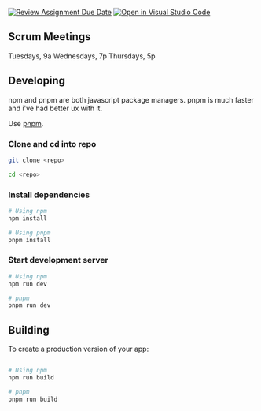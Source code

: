 [![Review Assignment Due Date](https://classroom.github.com/assets/deadline-readme-button-24ddc0f5d75046c5622901739e7c5dd533143b0c8e959d652212380cedb1ea36.svg)](https://classroom.github.com/a/apcvbojB)
[![Open in Visual Studio Code](https://classroom.github.com/assets/open-in-vscode-718a45dd9cf7e7f842a935f5ebbe5719a5e09af4491e668f4dbf3b35d5cca122.svg)](https://classroom.github.com/online_ide?assignment_repo_id=12489532&assignment_repo_type=AssignmentRepo)

## Scrum Meetings
Tuesdays, 9a
Wednesdays, 7p
Thursdays, 5p

## Developing

npm and pnpm are both javascript package managers. pnpm is much faster and i've had better ux with it.

Use [pnpm](https://pnpm.io/installation).

### Clone and cd into repo

```bash
git clone <repo>

cd <repo>
```

### Install dependencies

```bash
# Using npm
npm install

# Using pnpm
pnpm install
```

### Start development server
```bash
# Using npm
npm run dev

# pnpm
pnpm run dev
```

## Building

To create a production version of your app:

```bash

# Using npm
npm run build

# pnpm
pnpm run build
```

